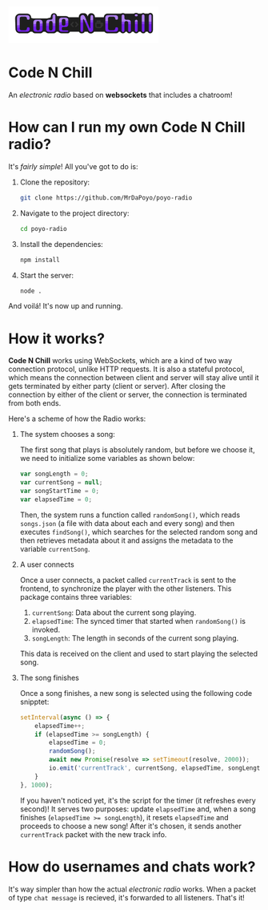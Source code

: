 ![Logo](readme/logo.png)
# Code N Chill
An *electronic radio* based on __websockets__ that includes a chatroom!

# How can I run my own Code N Chill radio?

It's _fairly simple_! All you've got to do is:
1. Clone the repository:
    ```sh
    git clone https://github.com/MrDaPoyo/poyo-radio
    ```
2. Navigate to the project directory:
    ```sh
    cd poyo-radio
    ```
3. Install the dependencies:
    ```sh
    npm install
    ```
4. Start the server:
    ```sh
    node .
    ```

And voilá! It's now up and running.

# How it works?

**Code N Chill** works using WebSockets, which are a kind of two way connection protocol, unlike HTTP requests. 
It is also a stateful protocol, which means the connection between client and server will stay alive until it gets terminated by either party (client or server). After closing the connection by either of the client or server, the connection is terminated from both ends. 

Here's a scheme of how the Radio works:

1. The system chooses a song:

    The first song that plays is absolutely random, but before we choose it, we need to initialize some variables as shown below:
    
    ```js
    var songLength = 0;
    var currentSong = null;
    var songStartTime = 0;
    var elapsedTime = 0;
    ```
    
    Then, the system runs a function called `randomSong()`, which reads `songs.json` (a file with data about each and every song) and then executes ``findSong()``, which searches for the selected random song and then retrieves metadata about it and assigns the metadata to the variable ``currentSong``.
2. A user connects
    
    Once a user connects, a packet called ``currentTrack`` is sent to the frontend, to synchronize the player with the other listeners.
    This package contains three variables: 
    1.  ``currentSong``: Data about the current song playing.
    2.  ``elapsedTime``: The synced timer that started when ``randomSong()`` is invoked.
    3.  ``songLength``: The length in seconds of the current song playing.
    
    This data is received on the client and used to start playing the selected song.

3. The song finishes
    
    Once a song finishes, a new song is selected using the following code snipptet:
    ```js
    setInterval(async () => {
        elapsedTime++;
        if (elapsedTime >= songLength) {
            elapsedTime = 0;
            randomSong();
            await new Promise(resolve => setTimeout(resolve, 2000));
            io.emit('currentTrack', currentSong, elapsedTime, songLength);
        }
    }, 1000);
    ```
    If you haven't noticed yet, it's the script for the timer (it refreshes every second)! It serves two purposes: update ``elapsedTime`` and, when a song finishes (``elapsedTime >= songLength``), it resets ``elapsedTime`` and proceeds to choose a new song! After it's chosen, it sends another ``currentTrack`` packet with the new track info.

# How do usernames and chats work?

It's way simpler than how the actual *electronic radio* works. When a packet of type `chat message` is recieved, it's forwarded to all listeners. That's it!